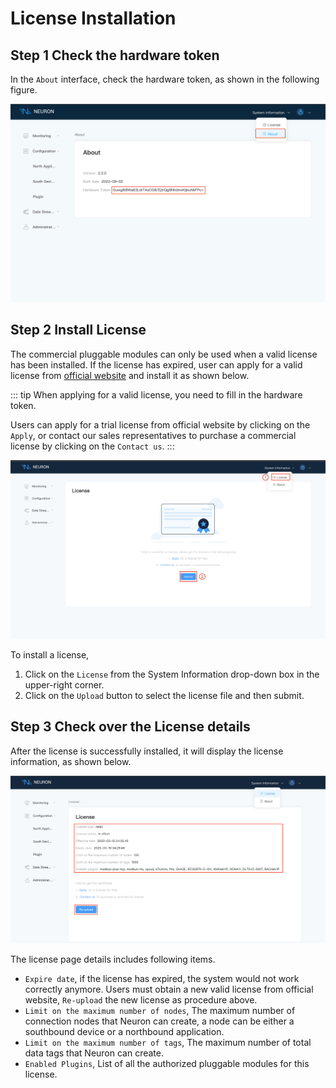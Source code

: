 # License Installation

## Step 1 Check the hardware token

In the `About` interface, check the hardware token, as shown in the following figure.

![about](./assets/about.png)

## Step 2 Install License

The commercial pluggable modules can only be used when a valid license has been installed. If the license has expired, user can apply for a valid license from [official website](https://www.emqx.com/en/apply-licenses/neuron) and install it as shown below.

::: tip
When applying for a valid license, you need to fill in the hardware token.

Users can apply for a trial license from official website by clicking on the `Apply`, or contact our sales representatives to purchase a commercial license by clicking on the `Contact us`.
:::

![license-null](./assets/license-null.png)

To install a license,

1. Click on the `License` from the System Information drop-down box in the upper-right corner.
2. Click on the `Upload` button to select the license file and then submit.

## Step 3 Check over the License details

After the license is successfully installed, it will display the license information, as shown below.

![license](./assets/license.png)

The license page details includes following items.

* `Expire date`, if the license has expired, the system would not work correctly anymore. Users must obtain a new valid license from official website, `Re-upload` the new license as procedure above.
* `Limit on the maximum number of nodes`, The maximum number of connection nodes that Neuron can create, a node can be either a southbound device or a northbound application.
* `Limit on the maximum number of tags`, The maximum number of total data tags that Neuron can create.
* `Enabled Plugins`, List of all the authorized pluggable modules for this license.
